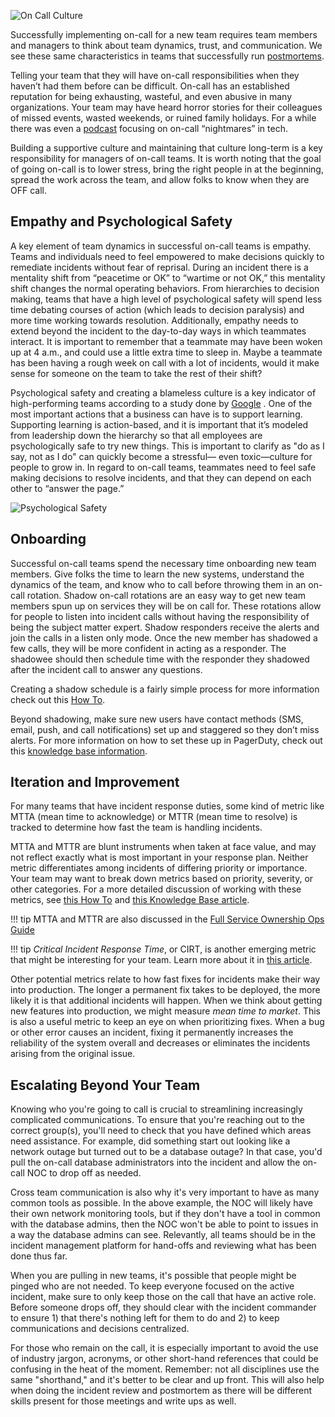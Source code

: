 ![On Call Culture](/assets/images/headers/OnCall-Culture.png)

Successfully implementing on-call for a new team requires team members and managers to think about team dynamics, trust, and communication. We see these same characteristics in teams that successfully run [postmortems](https://postmortems.pagerduty.com).

Telling your team that they will have on-call responsibilities when they haven’t had them before can be difficult. On-call has an established reputation for being exhausting, wasteful, and even abusive in many organizations. Your team may have heard horror stories for their colleagues of missed events, wasted weekends, or ruined family holidays. For a while there was even a [podcast](https://podcasts.apple.com/us/podcast/on-call-nightmares-podcast/id1447430839) focusing on on-call “nightmares” in tech.

Building a supportive culture and maintaining that culture long-term is a key responsibility for managers of on-call teams. It is worth noting that the goal of going on-call is to lower stress, bring the right people in at the beginning, spread the work across the team, and allow folks to know when they are OFF call.

## Empathy and Psychological Safety
A key element of team dynamics in successful on-call teams is empathy. Teams and individuals need to feel empowered to make decisions quickly to remediate incidents without fear of reprisal. During an incident there is a mentality shift from “peacetime or OK” to “wartime or not OK,” this mentality shift changes the normal operating behaviors. From hierarchies to decision making, teams that have a high level of psychological safety will spend less time debating courses of action (which leads to decision paralysis) and more time working towards resolution. Additionally, empathy needs to extend beyond the incident to the day-to-day ways in which teammates interact. It is important to remember that a teammate may have been woken up at 4 a.m., and could use a little extra time to sleep in. Maybe a teammate has been having a rough week on call with a lot of incidents, would it make sense for someone on the team to take the rest of their shift?

Psychological safety and creating a blameless culture is a key indicator of high-performing teams according to a study done by [Google](https://rework.withgoogle.com/blog/five-keys-to-a-successful-google-team/) . One of the most important actions that a business can have is to support learning. Supporting learning is action-based, and it is important that it’s modeled from leadership down the hierarchy so that all employees are psychologically safe to try new things. This is important to clarify as "do as I say, not as I do" can quickly become a stressful— even toxic—culture for people to grow in. In regard to on-call teams, teammates need to feel safe making decisions to resolve incidents, and that they can depend on each other to “answer the page.”

![Psychological Safety](/assets/images/psychological-safety.png)

## Onboarding
Successful on-call teams spend the necessary time onboarding new team members. Give folks the time to learn the new systems, understand the dynamics of the team, and know who to call before throwing them in an on-call rotation. Shadow on-call rotations are an easy way to get new team members spun up on services they will be on call for. These rotations allow for people to listen into incident calls without having the responsibility of being the subject matter expert. Shadow responders receive the alerts and join the calls in a listen only mode. Once the new member has shadowed a few calls, they will be more confident in acting as a responder. The shadowee should then schedule time with the responder they shadowed after the incident call to answer any questions.

Creating a shadow schedule is a fairly simple process for more information check out this [How To](https://community.pagerduty.com/forum/t/creating-a-shadow-schedule-to-onboard-new-employees/1647).

Beyond shadowing, make sure new users have contact methods (SMS, email, push, and call notifications) set up and staggered so they don’t miss alerts. For more information on how to set these up in PagerDuty, check out this [knowledge base information](https://support.pagerduty.com/docs/quick-start-guide).

## Iteration and Improvement
For many teams that have incident response duties, some kind of metric like MTTA (mean time to acknowledge) or MTTR (mean time to resolve) is tracked to determine how fast the team is handling incidents.

MTTA and MTTR are blunt instruments when taken at face value, and may not reflect exactly what is most important in your response plan. Neither metric differentiates among incidents of differing priority or importance. Your team may want to break down metrics based on priority, severity, or other categories. For a more detailed discussion of working with these metrics, see [this How To](https://community.pagerduty.com/forum/t/reporting-making-your-metrics-meaningful/1549) and [this Knowledge Base article](https://support.pagerduty.com/docs/reporting).

!!! tip
		MTTA and MTTR are also discussed in the [Full Service Ownership Ops Guide]( https://ownership.pagerduty.com/digital_transformation/)

!!! tip
		*Critical Incident Response Time*, or CIRT, is another emerging metric that might be interesting for your team. Learn more about it in [this article](https://opensource.com/article/19/7/measure-operational-performance).

Other potential metrics relate to how fast fixes for incidents make their way into production. The longer a permanent fix takes to be deployed, the more likely it is that additional incidents will happen. When we think about getting new features into production, we might measure *mean time to market*. This is also a useful metric to keep an eye on when prioritizing fixes. When a bug or other error causes an incident, fixing it permanently increases the reliability of the system overall and decreases or eliminates the incidents arising from the original issue.

## Escalating Beyond Your Team
Knowing who you're going to call is crucial to streamlining increasingly complicated communications. To ensure that you're reaching out to the correct group(s), you'll need to check that you have defined which areas need assistance. For example, did something start out looking like a network outage but turned out to be a database outage? In that case, you'd pull the on-call database administrators into the incident and allow the on-call NOC to drop off as needed.

Cross team communication is also why it's very important to have as many common tools as possible. In the above example, the NOC will likely have their own network monitoring tools, but if they don't have a tool in common with the database admins, then the NOC won't be able to point to issues in a way the database admins can see. Relevantly, all teams should be in the incident management platform for hand-offs and reviewing what has been done thus far.

When you are pulling in new teams, it's possible that people might be pinged who are not needed. To keep everyone focused on the active incident, make sure to only keep those on the call that have an active role. Before someone drops off, they should clear with the incident commander to ensure 1) that there's nothing left for them to do and 2) to keep communications and decisions centralized.

For those who remain on the call, it is especially important to avoid the use of industry jargon, acronyms, or other short-hand references that could be confusing in the heat of the moment. Remember: not all disciplines use the same "shorthand," and it's better to be clear and up front. This will also help when doing the incident review and postmortem as there will be different skills present for those meetings and write ups as well.

